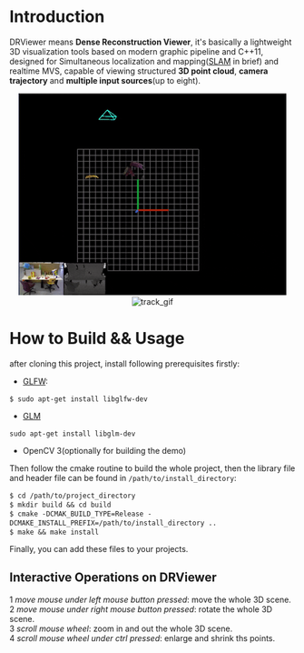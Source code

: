 # Introduction
DRViewer means **Dense Reconstruction Viewer**, it's basically a lightweight 3D visualization tools based on modern graphic pipeline and C++11, designed for Simultaneous localization and mapping([SLAM](https://en.wikipedia.org/wiki/Simultaneous_localization_and_mapping) in brief) and realtime MVS, capable of viewing structured **3D point cloud**, **camera trajectory** and **multiple input sources**(up to eight).
<p align = "center">
<img src="https://github.com/FinleyPan/DRViewer/blob/master/recon.gif" alt="recon_gif" height="355">
<img src="https://github.com/FinleyPan/DRViewer/blob/master/track.gif" alt="track_gif" height="355">
</p>

# How to Build && Usage
after cloning this project, install following prerequisites firstly:
- [GLFW](https://www.glfw.org/):
```
$ sudo apt-get install libglfw-dev
```
- [GLM](https://glm.g-truc.net/0.9.9/index.html)
```
sudo apt-get install libglm-dev
```
- OpenCV 3(optionally for building the demo)

Then follow the cmake routine to build the whole project, then the library file and header file can be found in `/path/to/install_directory`:
```
$ cd /path/to/project_directory
$ mkdir build && cd build
$ cmake -DCMAK_BUILD_TYPE=Release -DCMAKE_INSTALL_PREFIX=/path/to/install_directory ..
$ make && make install
```
Finally, you can add these files to your projects.

## Interactive Operations on DRViewer
1 *move mouse under left mouse button pressed*: move the whole 3D scene.  
2 *move mouse under right mouse button pressed*: rotate the whole 3D scene.  
3 *scroll mouse wheel*: zoom in and out the whole 3D scene.  
4 *scroll mouse wheel under ctrl pressed*: enlarge and shrink ths points.
